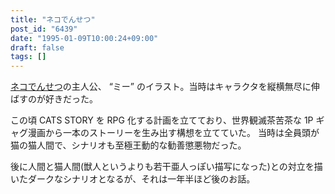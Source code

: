 ```yaml
---
title: "ネコでんせつ"
post_id: "6439"
date: "1995-01-09T10:00:24+09:00"
draft: false
tags: []
---
```



[ネコでんせつ](/cats_story)の主人公、 “ミー” のイラスト。当時はキャラクタを縦横無尽に伸ばすのが好きだった。

この頃 CATS STORY を RPG 化する計画を立てており、世界観滅茶苦茶な 1P ギャグ漫画から一本のストーリーを生み出す構想を立てていた。
当時は全員頭が猫の猫人間で、シナリオも至極王動的な勧善懲悪物だった。

後に人間と猫人間(獣人というよりも若干亜人っぽい描写になった)との対立を描いたダークなシナリオとなるが、それは一年半ほど後のお話。
